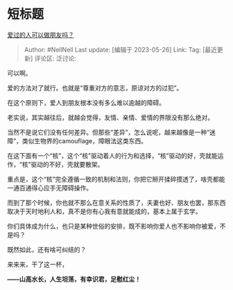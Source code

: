 # 短标题
[爱过的人可以做朋友吗？](https://www.zhihu.com/question/567607754/answer/3046232192)

> Author: #NellNell
> Last update: [编辑于 2023-05-26]
> Link:
> Tag: [最近更新]
> 评论区:
> 泛讨论:

可以啊。

爱的方法对了就行。也就是“尊重对方的意志，原谅对方的过犯”。

在这个原则下，爱人到朋友根本没有多么难以逾越的障碍。

老实说，其实越往后，就越会觉得，友情、亲情、爱情的界限没有那么绝对。

当然不是说它们没有任何差异。但那些“差异”，怎么说呢，越来越像是一种“迷障”，类似生物界的camouflage，障眼法这类东西。

在这下面有一个“核”，这个“核”驱动着人的行为和选择，“核”驱动的好，壳就能运作，“核”驱动的不好，壳就要散架。

重点是，这个“核”完全遵循一致的机制和法则，你把它掰开揉碎摸透了，啥壳都能一通百通得心应手无障碍操作。

而到了那个时候，你也就不那么在意关系的性质了，夫妻也好、朋友也罢，那东西取决于天时地利人和，真不是你有心我有意就能成的，基本上属于玄学。

你们具体成为什么，也只是某种世俗的安排，既不影响你爱人也不影响你被爱，不是吗？

既然如此，还有啥可纠结的？

来来来，干了这一杯，

**——山高水长，人生坦荡，有幸识君，足慰红尘！**